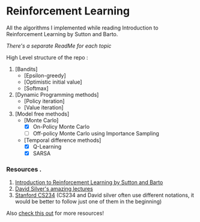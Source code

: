 # Reinforcement Learning

All the algorithms I implemented while reading Introduction to Reinforcement Learning by Sutton and Barto.

*There's a separate ReadMe for each topic*

High Level structure of the repo :
1. [Bandits]
    - [Epsilon-greedy]
    - [Optimistic initial value]
    - [Softmax]
2. [Dynamic Programming methods]
    - [Policy iteration]
    - [Value iteration]
3. [Model free methods]
    - [Monte Carlo] 
        - [x] On-Policy Monte Carlo
        - [ ] Off-policy Monte Carlo using Importance Sampling
    - [Temporal difference methods]
        - [x] Q-Learning
        - [x] SARSA   

### Resources . 
1. [Introduction to Reinforcement Learning by Sutton and Barto](http://incompleteideas.net/book/RLbook2020.pdf)
2. [David Silver's amazing lectures](https://www.youtube.com/results?search_query=david+silver+rl)
3. [Stanford CS234](https://www.youtube.com/playlist?list=PLoROMvodv4rOSOPzutgyCTapiGlY2Nd8u) 
(CS234 and David silver often use different notations, it would be better to follow just one of them in the beginning)


Also [check this out](https://github.com/IvLabs/resources) for more resources!